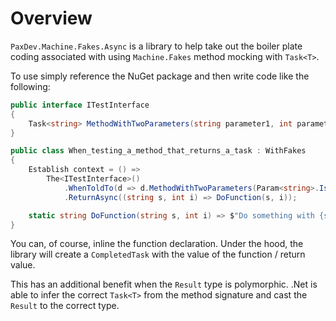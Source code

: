 ﻿# Overview

`PaxDev.Machine.Fakes.Async` is a library to help take out the boiler plate 
coding associated with using `Machine.Fakes` method mocking with `Task<T>`.

To use simply reference the NuGet package and then write code like the following:

```csharp
public interface ITestInterface
{
    Task<string> MethodWithTwoParameters(string parameter1, int parameter2);
}

public class When_testing_a_method_that_returns_a_task : WithFakes
{
    Establish context = () =>
        The<ITestInterface>()
            .WhenToldTo(d => d.MethodWithTwoParameters(Param<string>.IsAnything, Param<int>.IsAnything))
            .ReturnAsync((string s, int i) => DoFunction(s, i));

    static string DoFunction(string s, int i) => $"Do something with {s} and {i}";
}
``` 

You can, of course, inline the function declaration. Under the hood, the library
will create a `CompletedTask` with the value of the function / return value.

This has an additional benefit when the `Result` type is polymorphic. .Net is able
to infer the correct `Task<T>` from the method signature and cast the `Result` to the 
correct type.
